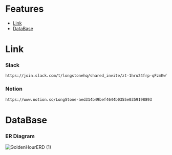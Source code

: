 # Features

-   [Link](#link)
-   [DataBase](#database)

# Link

### Slack

```md
https://join.slack.com/t/longstonehq/shared_invite/zt-1hru24frp-qFzmKwTflfKXBQK0O3BKdw
```

### Notion

```md
https://www.notion.so/LongStone-aed314b49bef4644b0355e0359198893
```

# DataBase

### ER Diagram

![GoldenHourERD (1)](https://user-images.githubusercontent.com/86977236/201834071-ad7bf15f-7790-4ef3-91ce-5474442c35c2.png)
